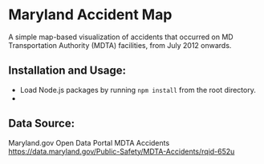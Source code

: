 # Maryland Accident Map

A simple map-based visualization of accidents that occurred on MD Transportation Authority (MDTA) facilities,
from July 2012 onwards.

## Installation and Usage:

* Load Node.js packages by running `npm install` from the root directory.
* 

## Data Source:
  Maryland.gov Open Data Portal
  MDTA Accidents
  https://data.maryland.gov/Public-Safety/MDTA-Accidents/rqid-652u
